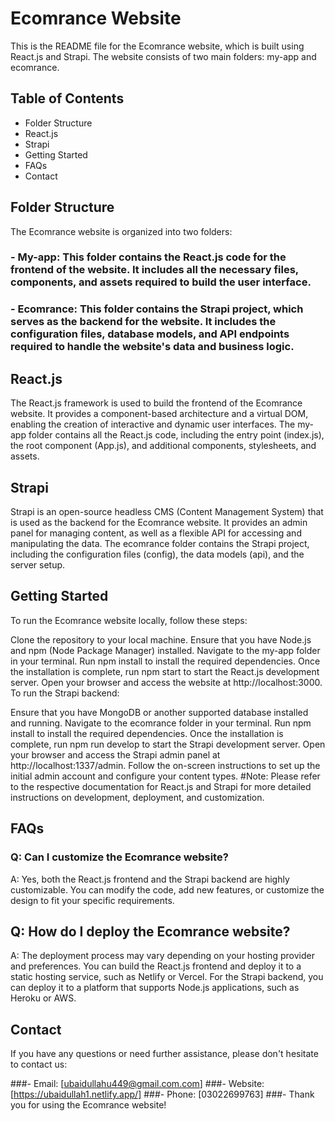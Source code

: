 # Ecomrance Website
This is the README file for the Ecomrance website, which is built using React.js and Strapi. The website consists of two main folders: my-app and ecomrance.

## Table of Contents
- Folder Structure
- React.js
- Strapi
- Getting Started
- FAQs
- Contact

## Folder Structure
The Ecomrance website is organized into two folders:

### - My-app: This folder contains the React.js code for the frontend of the website. It includes all the necessary files, components, and assets required to build the user interface.

### - Ecomrance: This folder contains the Strapi project, which serves as the backend for the website. It includes the configuration files, database models, and API endpoints required to handle the website's data and business logic.

## React.js
The React.js framework is used to build the frontend of the Ecomrance website. It provides a component-based architecture and a virtual DOM, enabling the creation of interactive and dynamic user interfaces. The my-app folder contains all the React.js code, including the entry point (index.js), the root component (App.js), and additional components, stylesheets, and assets.

## Strapi
Strapi is an open-source headless CMS (Content Management System) that is used as the backend for the Ecomrance website. It provides an admin panel for managing content, as well as a flexible API for accessing and manipulating the data. The ecomrance folder contains the Strapi project, including the configuration files (config), the data models (api), and the server setup.

## Getting Started
To run the Ecomrance website locally, follow these steps:

Clone the repository to your local machine.
Ensure that you have Node.js and npm (Node Package Manager) installed.
Navigate to the my-app folder in your terminal.
Run npm install to install the required dependencies.
Once the installation is complete, run npm start to start the React.js development server.
Open your browser and access the website at http://localhost:3000.
To run the Strapi backend:

Ensure that you have MongoDB or another supported database installed and running.
Navigate to the ecomrance folder in your terminal.
Run npm install to install the required dependencies.
Once the installation is complete, run npm run develop to start the Strapi development server.
Open your browser and access the Strapi admin panel at http://localhost:1337/admin.
Follow the on-screen instructions to set up the initial admin account and configure your content types.
#Note: Please refer to the respective documentation for React.js and Strapi for more detailed instructions on development, deployment, and customization.

## FAQs
### Q: Can I customize the Ecomrance website?
A: Yes, both the React.js frontend and the Strapi backend are highly customizable. You can modify the code, add new features, or customize the design to fit your specific requirements.

## Q: How do I deploy the Ecomrance website?
A: The deployment process may vary depending on your hosting provider and preferences. You can build the React.js frontend and deploy it to a static hosting service, such as Netlify or Vercel. For the Strapi backend, you can deploy it to a platform that supports Node.js applications, such as Heroku or AWS.

## Contact
If you have any questions or need further assistance, please don't hesitate to contact us:

###- Email: [ubaidullahu449@gmail.com.com]
###- Website: [https://ubaidullah1.netlify.app/]
###- Phone: [03022699763]
###- Thank you for using the Ecomrance website!
